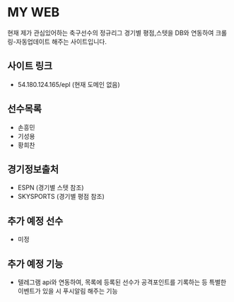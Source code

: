 #  MY WEB
현재 제가 관심있어하는 축구선수의 정규리그 경기별 평점,스텟을 DB와 연동하여 크롤링-자동업데이트 해주는 사이트입니다.

## 사이트 링크
* 54.180.124.165/epl  (현재 도메인 없음)

## 선수목록
* 손흥민
* 기성용
* 황희찬 

## 경기정보출처
* ESPN (경기별 스텟 참조)
* SKYSPORTS (경기별 평점 참조)

## 추가 예정 선수
* 미정


## 추가 예정 기능
* 텔레그램 api와 연동하여, 목록에 등록된 선수가 공격포인트를 기록하는 등 특별한 이벤트가 있을 시 푸시알림 해주는 기능
